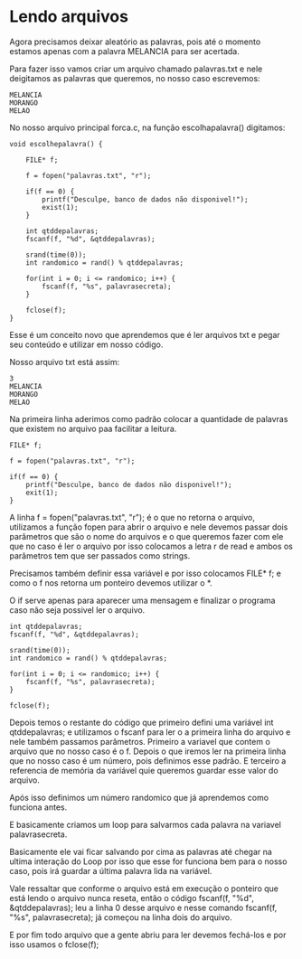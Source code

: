 # Lendo arquivos

Agora precisamos deixar aleatório as palavras, pois até o momento estamos apenas com a palavra MELANCIA para ser acertada.

Para fazer isso vamos criar um arquivo chamado palavras.txt e nele deigitamos as palavras que queremos, no nosso caso escrevemos:

    MELANCIA
    MORANGO
    MELAO

No nosso arquivo principal forca.c, na função escolhapalavra() digitamos:

    void escolhepalavra() {

        FILE* f;

        f = fopen("palavras.txt", "r");

        if(f == 0) {
            printf("Desculpe, banco de dados não disponivel!");
            exist(1);
        }

        int qtddepalavras;
        fscanf(f, "%d", &qtddepalavras);

        srand(time(0));
        int randomico = rand() % qtddepalavras;

        for(int i = 0; i <= randomico; i++) {
            fscanf(f, "%s", palavrasecreta);
        }

        fclose(f);
    }

Esse é um conceito novo que aprendemos que é ler arquivos txt e pegar seu conteúdo e utilizar em nosso código.

Nosso arquivo txt está assim:

    3
    MELANCIA
    MORANGO
    MELAO

Na primeira linha aderimos como padrão colocar a quantidade de palavras que existem no arquivo paa facilitar a leitura.

    FILE* f;

    f = fopen("palavras.txt", "r");

    if(f == 0) {
        printf("Desculpe, banco de dados não disponivel!");
        exit(1);
    }

A linha f = fopen("palavras.txt", "r"); é o que no retorna o arquivo, utilizamos a função fopen para abrir o arquivo e nele devemos passar dois parâmetros que são o nome do arquivos e o que queremos fazer com ele que no caso é ler o arquivo por isso colocamos a letra r de read e ambos os parâmetros tem que ser passados como strings.

Precisamos também definir essa variável e por isso colocamos FILE* f; e como o f nos retorna um ponteiro devemos utilizar o *.

O if serve apenas para aparecer uma mensagem e finalizar o programa caso não seja possivel ler o arquivo.

    int qtddepalavras;
    fscanf(f, "%d", &qtddepalavras);

    srand(time(0));
    int randomico = rand() % qtddepalavras;

    for(int i = 0; i <= randomico; i++) {
        fscanf(f, "%s", palavrasecreta);
    }

    fclose(f);

Depois temos o restante do código que primeiro defini uma variável int qtddepalavras; e utilizamos o fscanf para ler o a primeira linha do arquivo e nele também passamos parâmetros. Primeiro a variavel que contem o arquivo que no nosso caso é o f. Depois o que iremos ler na primeira linha que no nosso caso é um número, pois definimos esse padrão. E terceiro a referencia de memória da variável quie queremos guardar esse valor do arquivo.

Após isso definimos um número randomico que já aprendemos como funciona antes.

E basicamente criamos um loop para salvarmos cada palavra na variavel palavrasecreta.

Basicamente ele vai ficar salvando por cima as palavras até chegar na ultima interação do Loop por isso que esse for funciona bem para o nosso caso, pois irá guardar a última palavra lida na variável.

Vale ressaltar que conforme o arquivo está em execução o ponteiro que está lendo o arquivo nunca reseta, então o código fscanf(f, "%d", &qtddepalavras); leu a linha 0 desse arquivo e nesse comando fscanf(f, "%s", palavrasecreta); já começou na linha dois do arquivo.

E por fim todo arquivo que a gente abriu para ler devemos fechá-los e por isso usamos o fclose(f);
